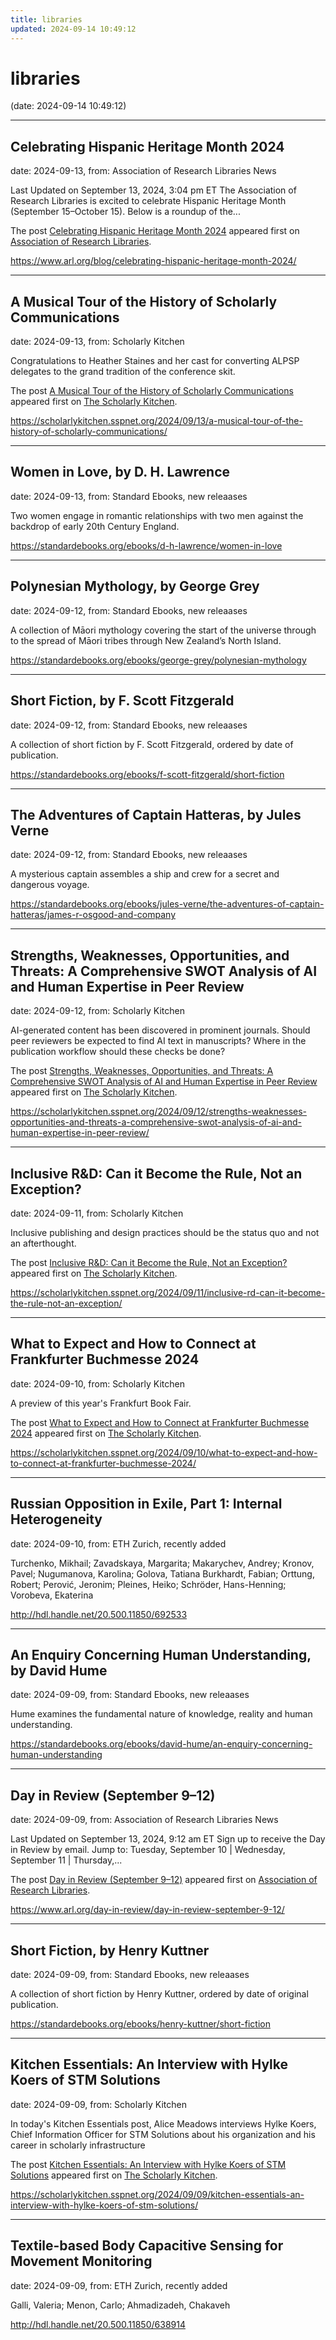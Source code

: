 ```yaml
---
title: libraries
updated: 2024-09-14 10:49:12
---
```


# libraries

(date: 2024-09-14 10:49:12)

---

## Celebrating Hispanic Heritage Month 2024

date: 2024-09-13, from: Association of Research Libraries News

<p>Last Updated on September 13, 2024, 3:04 pm ET The Association of Research Libraries is excited to celebrate Hispanic Heritage Month (September 15–October 15). Below is a roundup of the...</p>
<p>The post <a href="https://www.arl.org/blog/celebrating-hispanic-heritage-month-2024/">Celebrating Hispanic Heritage Month 2024</a> appeared first on <a href="https://www.arl.org">Association of Research Libraries</a>.</p>
 

<https://www.arl.org/blog/celebrating-hispanic-heritage-month-2024/>

---

## A Musical Tour of the History of Scholarly Communications

date: 2024-09-13, from: Scholarly Kitchen

<p>Congratulations to Heather Staines and her cast for converting ALPSP delegates to the grand tradition of the conference skit.</p>
<p>The post <a href="https://scholarlykitchen.sspnet.org/2024/09/13/a-musical-tour-of-the-history-of-scholarly-communications/">A Musical Tour of the History of Scholarly Communications</a> appeared first on <a href="https://scholarlykitchen.sspnet.org">The Scholarly Kitchen</a>.</p>
 

<https://scholarlykitchen.sspnet.org/2024/09/13/a-musical-tour-of-the-history-of-scholarly-communications/>

---

## Women in Love, by D. H. Lawrence

date: 2024-09-13, from: Standard Ebooks, new releaases

Two women engage in romantic relationships with two men against the backdrop of early 20th Century England. 

<https://standardebooks.org/ebooks/d-h-lawrence/women-in-love>

---

## Polynesian Mythology, by George Grey

date: 2024-09-12, from: Standard Ebooks, new releaases

A collection of Māori mythology covering the start of the universe through to the spread of Māori tribes through New Zealand’s North Island. 

<https://standardebooks.org/ebooks/george-grey/polynesian-mythology>

---

## Short Fiction, by F. Scott Fitzgerald

date: 2024-09-12, from: Standard Ebooks, new releaases

A collection of short fiction by F. Scott Fitzgerald, ordered by date of publication. 

<https://standardebooks.org/ebooks/f-scott-fitzgerald/short-fiction>

---

## The Adventures of Captain Hatteras, by Jules Verne

date: 2024-09-12, from: Standard Ebooks, new releaases

A mysterious captain assembles a ship and crew for a secret and dangerous voyage. 

<https://standardebooks.org/ebooks/jules-verne/the-adventures-of-captain-hatteras/james-r-osgood-and-company>

---

## Strengths, Weaknesses, Opportunities, and Threats: A Comprehensive SWOT Analysis of AI and Human Expertise in Peer Review

date: 2024-09-12, from: Scholarly Kitchen

<p>AI-generated content has been discovered in prominent journals. Should peer reviewers be expected to find AI text in manuscripts? Where in the publication workflow should these checks be done?</p>
<p>The post <a href="https://scholarlykitchen.sspnet.org/2024/09/12/strengths-weaknesses-opportunities-and-threats-a-comprehensive-swot-analysis-of-ai-and-human-expertise-in-peer-review/">Strengths, Weaknesses, Opportunities, and Threats: A Comprehensive SWOT Analysis of AI and Human Expertise in Peer Review</a> appeared first on <a href="https://scholarlykitchen.sspnet.org">The Scholarly Kitchen</a>.</p>
 

<https://scholarlykitchen.sspnet.org/2024/09/12/strengths-weaknesses-opportunities-and-threats-a-comprehensive-swot-analysis-of-ai-and-human-expertise-in-peer-review/>

---

## Inclusive R&D: Can it Become the Rule, Not an Exception?

date: 2024-09-11, from: Scholarly Kitchen

<p>Inclusive publishing and design practices should be the status quo and not an afterthought.</p>
<p>The post <a href="https://scholarlykitchen.sspnet.org/2024/09/11/inclusive-rd-can-it-become-the-rule-not-an-exception/">Inclusive R&amp;D: Can it Become the Rule, Not an Exception?</a> appeared first on <a href="https://scholarlykitchen.sspnet.org">The Scholarly Kitchen</a>.</p>
 

<https://scholarlykitchen.sspnet.org/2024/09/11/inclusive-rd-can-it-become-the-rule-not-an-exception/>

---

## What to Expect and How to Connect at Frankfurter Buchmesse 2024

date: 2024-09-10, from: Scholarly Kitchen

<p>A preview of this year's Frankfurt Book Fair.</p>
<p>The post <a href="https://scholarlykitchen.sspnet.org/2024/09/10/what-to-expect-and-how-to-connect-at-frankfurter-buchmesse-2024/">What to Expect and How to Connect at Frankfurter Buchmesse 2024</a> appeared first on <a href="https://scholarlykitchen.sspnet.org">The Scholarly Kitchen</a>.</p>
 

<https://scholarlykitchen.sspnet.org/2024/09/10/what-to-expect-and-how-to-connect-at-frankfurter-buchmesse-2024/>

---

## Russian Opposition in Exile, Part 1: Internal Heterogeneity

date: 2024-09-10, from: ETH Zurich, recently added

Turchenko, Mikhail; Zavadskaya, Margarita; Makarychev, Andrey; Kronov, Pavel; Nugumanova, Karolina; Golova, Tatiana
Burkhardt, Fabian; Orttung, Robert; Perović, Jeronim; Pleines, Heiko; Schröder, Hans-Henning; Vorobeva, Ekaterina 

<http://hdl.handle.net/20.500.11850/692533>

---

## An Enquiry Concerning Human Understanding, by David Hume

date: 2024-09-09, from: Standard Ebooks, new releaases

Hume examines the fundamental nature of knowledge, reality and human understanding. 

<https://standardebooks.org/ebooks/david-hume/an-enquiry-concerning-human-understanding>

---

## Day in Review (September 9–12)

date: 2024-09-09, from: Association of Research Libraries News

<p>Last Updated on September 13, 2024, 9:12 am ET Sign up to receive the Day in Review by email. Jump to: Tuesday, September 10 &#124; Wednesday, September 11 &#124; Thursday,...</p>
<p>The post <a href="https://www.arl.org/day-in-review/day-in-review-september-9-12/">Day in Review (September 9–12)</a> appeared first on <a href="https://www.arl.org">Association of Research Libraries</a>.</p>
 

<https://www.arl.org/day-in-review/day-in-review-september-9-12/>

---

## Short Fiction, by Henry Kuttner

date: 2024-09-09, from: Standard Ebooks, new releaases

A collection of short fiction by Henry Kuttner, ordered by date of original publication. 

<https://standardebooks.org/ebooks/henry-kuttner/short-fiction>

---

## Kitchen Essentials: An Interview with Hylke Koers of STM Solutions

date: 2024-09-09, from: Scholarly Kitchen

<p>In today's Kitchen Essentials post, Alice Meadows interviews Hylke Koers, Chief Information Officer for STM Solutions about his organization and his career in scholarly infrastructure</p>
<p>The post <a href="https://scholarlykitchen.sspnet.org/2024/09/09/kitchen-essentials-an-interview-with-hylke-koers-of-stm-solutions/">Kitchen Essentials: An Interview with Hylke Koers of STM Solutions</a> appeared first on <a href="https://scholarlykitchen.sspnet.org">The Scholarly Kitchen</a>.</p>
 

<https://scholarlykitchen.sspnet.org/2024/09/09/kitchen-essentials-an-interview-with-hylke-koers-of-stm-solutions/>

---

## Textile-based Body Capacitive Sensing for Movement Monitoring

date: 2024-09-09, from: ETH Zurich, recently added

Galli, Valeria; Menon, Carlo; Ahmadizadeh, Chakaveh 

<http://hdl.handle.net/20.500.11850/638914>

